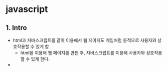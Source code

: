 # javascript



## 1. Intro

- html과 자바스크립트를 같이 이용해서 웹 페이지도 게임처럼 동적으로 사용자와 상호작용할 수 있게 함
  - html을 이용해 웹 페이지를 만든 후, 자바스크립트를 이용해 사용자와 상호작용할 수 있게 한다.
- 